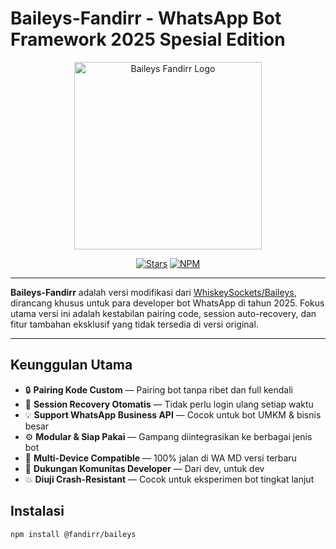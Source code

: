 # Baileys-Fandirr - WhatsApp Bot Framework 2025 Spesial Edition

<p align="center">
  <img src="https://telegra.ph/file/73c10af04d7d5cf64204e.jpg" width="300" alt="Baileys Fandirr Logo" />
</p>

<p align="center">
  <a href="https://github.com/BotzFandirr/Baileys"><img src="https://img.shields.io/github/stars/BotzFandirr/Baileys?style=for-the-badge" alt="Stars"></a>
  <a href="https://www.npmjs.com/package/baileys-fandirr"><img src="https://img.shields.io/npm/v/@fandirr/baileys?style=for-the-badge" alt="NPM"></a>
</p>

---

**Baileys-Fandirr** adalah versi modifikasi dari [WhiskeySockets/Baileys](https://github.com/WhiskeySockets/Baileys), dirancang khusus untuk para developer bot WhatsApp di tahun 2025. Fokus utama versi ini adalah kestabilan pairing code, session auto-recovery, dan fitur tambahan eksklusif yang tidak tersedia di versi original.

---

## Keunggulan Utama

- 🔒 **Pairing Kode Custom** — Pairing bot tanpa ribet dan full kendali
- 🔄 **Session Recovery Otomatis** — Tidak perlu login ulang setiap waktu
- 💡 **Support WhatsApp Business API** — Cocok untuk bot UMKM & bisnis besar
- ⚙️ **Modular & Siap Pakai** — Gampang diintegrasikan ke berbagai jenis bot
- 📱 **Multi-Device Compatible** — 100% jalan di WA MD versi terbaru
- 💬 **Dukungan Komunitas Developer** — Dari dev, untuk dev
- 💥 **Diuji Crash-Resistant** — Cocok untuk eksperimen bot tingkat lanjut



## Instalasi

```bash
npm install @fandirr/baileys

```
